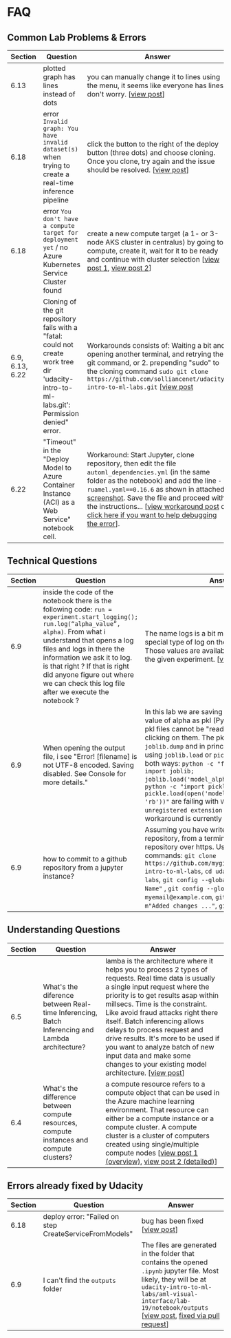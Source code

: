 # FAQ
## Common Lab Problems & Errors
| Section | Question | Answer |
|---------|----------|--------|
|    6.13 | plotted graph has lines instead of dots | you can manually change it to lines using the menu, it seems like everyone has lines, don't worry. [[view post](https://microsoftmlchallenge.slack.com/archives/C016D8H6BJR/p1595813904409300)] |
|    6.18 | error `Invalid graph: You have invalid dataset(s)` when trying to create a real-time inference pipeline | click the button to the right of the deploy button (three dots) and choose cloning. Once you clone, try again and the issue should be resolved. [[view post](https://microsoftmlchallenge.slack.com/archives/C016D8H6BJR/p1595857522439400?thread_ts=1595857465.438700&cid=C016D8H6BJR)] | 
|    6.18 | error `You don't have a compute target for deployment yet` / no Azure Kubernetes Service Cluster found | create a new compute target (a 1- or 3-node AKS cluster in centralus) by going to compute, create it, wait for it to be ready and continue with cluster selection [[view post 1](https://microsoftmlchallenge.slack.com/archives/C016D8H6BJR/p1596041393041800?thread_ts=1596039964.038200&cid=C016D8H6BJR), [view post 2](https://microsoftmlchallenge.slack.com/archives/C016D8H6BJR/p1596089882058500?thread_ts=1596067059.055000&cid=C016D8H6BJR)] | 
|    6.9, 6.13, 6.22 | Cloning of the git repository fails with a "fatal: could not create work tree dir 'udacity-intro-to-ml-labs.git': Permission denied" error. | Workarounds consists of: Waiting a bit and opening another terminal, and retrying the git command, or 2.  prepending "sudo" to the cloning command `sudo git clone https://github.com/solliancenet/udacity-intro-to-ml-labs.git` [[view post](https://microsoftmlchallenge.slack.com/archives/C016D8H6BJR/p1596480974389200) | 
|    6.22 |  "Timeout" in the "Deploy Model to Azure Container Instance (ACI) as a Web Service" notebook cell. | Workaround: Start Jupyter, clone repository, then edit the file `automl_dependencies.yml` (in the same folder as the notebook) and add the line `- ruamel.yaml==0.16.6` as shown in attached [screenshot](https://files.slack.com/files-pri/T015K1W04H5-F0183EXDWA1/image.png). Save the file and proceed with the instructions... [[view workaround post](https://microsoftmlchallenge.slack.com/archives/C016D8H6BJR/p1596376816276300?thread_ts=1596117422.073700&cid=C016D8H6BJR) or [click here if you want to help debugging the error](https://microsoftmlchallenge.slack.com/archives/C016D8H6BJR/p1596352750252200)].  | 

## Technical Questions

| Section | Question | Answer |
|---------|----------|--------|
|     6.9 | inside the code of the notebook there is the following code: ```run = experiment.start_logging(); run.log(“alpha_value”, alpha)```. From what i understand that opens a log files and logs in there the information we ask it to log. is that right ? If that is right did anyone figure out where we can check this log file after we execute the notebook ? | The name logs is a bit misleading, but it's a special type of log on the experiment object. Those values are available as "Metrics" under the given experiment. [[view post](https://microsoftmlchallenge.slack.com/archives/C016D8H6BJR/p1595102336147800?thread_ts=1595100329.146000&cid=C016D8H6BJR)] |
|     6.9 | When opening the output file, i see "Error! [filename] is not UTF-8 encoded. Saving disabled. See Console for more details." | In this lab we are saving the models for every value of alpha as pkl (Python pickle) files. The pkl files cannot be "read" into a browser by clicking on them. The pkl files are written using `joblib.dump` and in principle should be readable using `joblib.load` or `pickle.load`. However, both ways: `python -c "from sklearn.externals import joblib; joblib.load('model_alpha_0.1.pkl')"` and `python -c "import pickle; pickle.load(open('model_alpha_0.1.pkl'), 'rb'))"` are failing with `ValueError: unregistered extension code 40` and a workaround is currently unknown. [[view post](https://microsoftmlchallenge.slack.com/archives/C0174DS4R08/p1595873241063300?thread_ts=1595770954.402500&cid=C0174DS4R08)] |
|     6.9 | how to commit to a github repository from a jupyter instance? | Assuming you have write access to the repository, from a terminal, push to the repository over https. Use the following commands: `git clone https://github.com/mygithubusername/udacity-intro-to-ml-labs`, `cd udacity-intro-to-ml-labs`, `git config --global user.name "My Name"` , `git config --global user.email myemail@example.com`, `git add .`, `git commit -m"Added changes ..."`, `git push`. [[git tutorial](https://www.youtube.com/channel/UCshmCws1MijkZLMkPmOmzbQ)] 


## Understanding Questions
| Section | Question | Answer |
|---------|----------|--------|
|     6.5 | What's the diference between Real-time Inferencing, Batch Inferencing and Lambda architecture? | lamba is the architecture where it helps you to process 2 types of requests. Real time data is usually a single input request where the priority is to get results  asap within millsecs. Time is the constraint. Like avoid fraud attacks right there itself. Batch inferencing allows delays to process request and drive results. It's more to be used if you want to analyze batch of new input data and make some changes to your existing model architecture. [[view post](https://microsoftmlchallenge.slack.com/archives/C016D8H6BJR/p1595868804463200?thread_ts=1595868551.462000&cid=C016D8H6BJR)]
|     6.4 | What's the difference between compute resources, compute instances and compute clusters? | a compute resource refers to a compute object that can be used in the Azure machine learning environment. That resource can either be a compute instance or a compute cluster.   A compute cluster is a cluster of computers created using single/multiple compute nodes [[view post 1 (overview)](https://microsoftmlchallenge.slack.com/archives/C016D8H6BJR/p1595832933429000?thread_ts=1595830898.428800&cid=C016D8H6BJR), [view post 2 (detailed)](https://microsoftmlchallenge.slack.com/archives/C0171MB80FP/p1595918534474500)] |

## Errors already fixed by Udacity
| Section | Question | Answer |
|---------|----------|--------|
|    6.18 | deploy error: "Failed on step CreateServiceFromModels" | bug has been fixed [[view post](https://microsoftmlchallenge.slack.com/archives/C016D8H6BJR/p1595356166207200?thread_ts=1594546510.490300&cid=C016D8H6BJR)]
|     6.9 | I can't find the `outputs` folder | The files are generated in the folder that contains the opened `.ipynb` jupyter file. Most likely, they will be at `udacity-intro-to-ml-labs/aml-visual-interface/lab-19/notebook/outputs` [[view post](https://microsoftmlchallenge.slack.com/archives/C016D8H6BJR/p1595699977334800?thread_ts=1595699834.334500&cid=C016D8H6BJR), [fixed via pull request](https://github.com/solliancenet/udacity-intro-to-ml-labs/pull/11)] |
